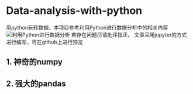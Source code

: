 # Data-analysis-with-python
用python玩转数据，本项目参考利用Python进行数据分析中的相关内容![利用Python进行数据分析]([https://github.com/SuperSupeng/Data-analysis-with-python/blob/master/imgs/%E5%88%A9%E7%94%A8python%E8%BF%9B%E8%A1%8C%E6%95%B0%E6%8D%AE%E5%88%86%E6%9E%90.png](https://github.com/SuperSupeng/Data-analysis-with-python/blob/master/imgs/利用python进行数据分析.png))
若存在问题尽请批评指正。
文章采用jupyter的方式进行编写，可在github上进行预览

## 1. 神奇的numpy

[神奇的numpy]: https://github.com/SuperSupeng/Data-analysis-with-python/blob/master/dataAnalysis/Magical-numpy/%E7%A5%9E%E5%A5%87%E7%9A%84numpy.ipynb	"神奇的numpy"

## 2. 强大的pandas
